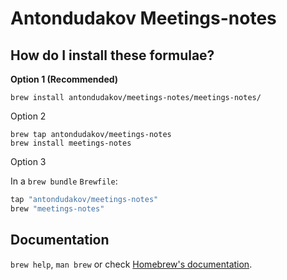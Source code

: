 # Antondudakov Meetings-notes

## How do I install these formulae?

**Option 1 (Recommended)**
```
brew install antondudakov/meetings-notes/meetings-notes/
```


Option 2
```
brew tap antondudakov/meetings-notes
brew install meetings-notes
```


Option 3

In a `brew bundle` `Brewfile`:

```ruby
tap "antondudakov/meetings-notes"
brew "meetings-notes"
```

## Documentation

`brew help`, `man brew` or check [Homebrew's documentation](https://docs.brew.sh).
